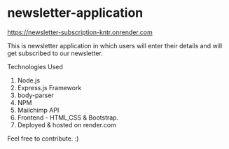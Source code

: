 # newsletter-application

https://newsletter-subscription-kntr.onrender.com

This is newsletter application in which users will enter their details and will get subscribed to our newsletter.

Technologies Used
1. Node.js
2. Express.js Framework
3. body-parser
4. NPM
5. Mailchimp API
6. Frontend - HTML,CSS & Bootstrap.
7. Deployed & hosted on render.com

Feel free to contribute. :)
